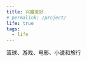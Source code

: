 ```yaml
---
title: 兴趣爱好
# permalink: /project/
life: true
tags:
  - life
---
```


篮球、游戏、电影、小说和旅行



<!-- <script>
    (function(){
        if('079511'){
            if (prompt('付费内容，请输入密码') !== '079511'){
                alert('密码错误');
                window.close();
            }
        }
    })();  
</script> -->